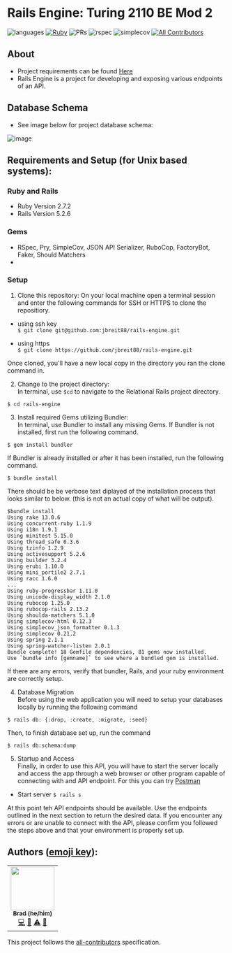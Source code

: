 # Rails Engine: Turing 2110 BE Mod 2

![languages](https://img.shields.io/github/languages/top/jbreit88/rails-engine?color=red)
[![Ruby](https://github.com/jbreit88/rails-engine/actions/workflows/tests.yml/badge.svg)](https://github.com/jbreit88/rails-engine/actions/workflows/tests.yml)
![PRs](https://img.shields.io/github/issues-pr-closed/jbreit88/rails-engine)
![rspec](https://img.shields.io/gem/v/rspec?color=blue&label=rspec)
![simplecov](https://img.shields.io/gem/v/simplecov?color=blue&label=simplecov) <!-- ALL-CONTRIBUTORS-BADGE:START - Do not remove or modify this section -->
[![All Contributors](https://img.shields.io/badge/contributors-1-orange.svg?style=flat)](#contributors-)
<!-- ALL-CONTRIBUTORS-BADGE:END -->

## About
- Project requirements can be found [Here](https://backend.turing.edu/module3/projects/rails_engine_lite/)
- Rails Engine is a project for developing and exposing various endpoints of an API.

## Database Schema
- See image below for project database schema:

![image](https://user-images.githubusercontent.com/88853324/153454294-299b52b8-367b-4441-9938-25b3336be8ed.png)

## Requirements and Setup (for Unix based systems):

### Ruby and Rails
- Ruby Version 2.7.2
- Rails Version 5.2.6

### Gems
- RSpec, Pry, SimpleCov, JSON API Serializer, RuboCop, FactoryBot, Faker, Should Matchers
- 
### Setup
1. Clone this repository:
On your local machine open a terminal session and enter the following commands for SSH or HTTPS to clone the repositiory.


- using ssh key <br>
`$ git clone git@github.com:jbreit88/rails-engine.git`

- using https <br>
`$ git clone https://github.com/jbreit88/rails-engine.git`

Once cloned, you'll have a new local copy in the directory you ran the clone command in.

2. Change to the project directory:<br>
In terminal, use `$cd` to navigate to the Relational Rails project directory.

`$ cd rails-engine`

3. Install required Gems utilizing Bundler: <br>
In terminal, use Bundler to install any missing Gems. If Bundler is not installed, first run the following command.

`$ gem install bundler`

If Bundler is already installed or after it has been installed, run the following command.

`$ bundle install`

There should be be verbose text diplayed of the installation process that looks similar to below. (this is not an actual copy of what will be output).

```
$bundle install
Using rake 13.0.6
Using concurrent-ruby 1.1.9
Using i18n 1.9.1
Using minitest 5.15.0
Using thread_safe 0.3.6
Using tzinfo 1.2.9
Using activesupport 5.2.6
Using builder 3.2.4
Using erubi 1.10.0
Using mini_portile2 2.7.1
Using racc 1.6.0
...
Using ruby-progressbar 1.11.0
Using unicode-display_width 2.1.0
Using rubocop 1.25.0
Using rubocop-rails 2.13.2
Using shoulda-matchers 5.1.0
Using simplecov-html 0.12.3
Using simplecov_json_formatter 0.1.3
Using simplecov 0.21.2
Using spring 2.1.1
Using spring-watcher-listen 2.0.1
Bundle complete! 18 Gemfile dependencies, 81 gems now installed.
Use `bundle info [gemname]` to see where a bundled gem is installed.
```
If there are any errors, verify that bundler, Rails, and your ruby environment are correctly setup.

4. Database Migration<br>
Before using the web application you will need to setup your databases locally by running the following command

`$ rails db: {:drop, :create, :migrate, :seed}`

Then, to finish database set up, run the command

`$ rails db:schema:dump`

5. Startup and Access<br>
Finally, in order to use this API, you will have to start the server locally and access the app through a web browser or other program capable of connecting with and API endpoint. For this you can try [Postman](https://www.postman.com/downloads/)

- Start server
`$ rails s`
    
At this point teh API endpoints should be available. Use the endpoints outlined in the next section to return the desired data. If you encounter any errors or are unable to connect with the API, please confirm you followed the steps above and that your environment is properly set up.

## **Authors** ([emoji key](https://allcontributors.org/docs/en/emoji-key)):

<!-- ALL-CONTRIBUTORS-LIST:START - Do not remove or modify this section -->
<!-- prettier-ignore-start -->
<!-- markdownlint-disable -->
<table>
  <tr>
    <td align="center"><a href="https://github.com/jbreit88"><img src="https://avatars.githubusercontent.com/u/88853324?v=4?s=100" width="100px;" alt=""/><br /><sub><b>Brad (he/him)</b></sub></a><br /><a href="https://github.com/jbreit88/rails-engine/commits?author=jbreit88" title="Code">💻</a> <a href="#ideas-jbreit88" title="Ideas, Planning, & Feedback">🤔</a> <a href="https://github.com/jbreit88/rails-engine/commits?author=jbreit88" title="Tests">⚠️</a> <a href="https://github.com/jbreit88/rails-engine/pulls?q=is%3Apr+reviewed-by%3Ajbreit88" title="Reviewed Pull Requests">👀</a></td>
  </tr>
</table>

<!-- markdownlint-restore -->
<!-- prettier-ignore-end -->

<!-- ALL-CONTRIBUTORS-LIST:END -->

This project follows the [all-contributors](https://github.com/all-contributors/all-contributors) specification.
<!--


# README

This README would normally document whatever steps are necessary to get the
application up and running.

Things you may want to cover:

* Ruby version

* System dependencies

* Configuration

* Database creation

* Database initialization

* How to run the test suite

* Services (job queues, cache servers, search engines, etc.)

* Deployment instructions

* ...
